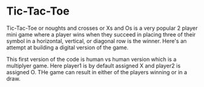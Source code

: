 # Tic-Tac-Toe
Tic-Tac-Toe or noughts and crosses or Xs and Os is a very popular 2 player mini game where a player wins when they succeed in placing three of their symbol in a horizontal, vertical, or diagonal row is the winner. Here's an attempt at building a digital version of the game.

This first version of the code is human vs human version which is a multiplyer game. Here player1 is by default assigned X and player2 is assigned O. THe game can result in either of the players winning or in a draw.
